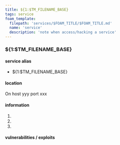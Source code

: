 ```yaml
---
title: ${1:$TM_FILENAME_BASE}
tags: service
foam_template:
  filepath: 'services/$FOAM_TITLE/$FOAM_TITLE.md'
  name: 'service'
  description: 'note when access/hacking a service'
---
```


### ${1:$TM_FILENAME_BASE}

#### service alias

- ${1:$TM_FILENAME_BASE}

#### location

On host yyy port xxx

#### information

1. 
2. 
3. 

#### vulnerabilities / exploits
